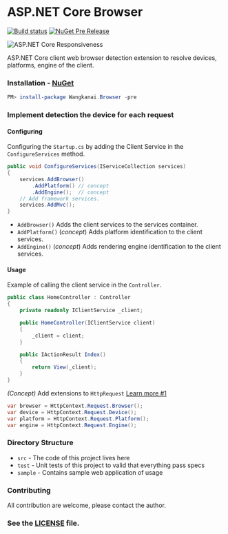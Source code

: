 # ASP.NET Core Browser

[![Build status](https://ci.appveyor.com/api/projects/status/nwke0v8dqp3xkgwr/branch/dev?svg=true)](https://ci.appveyor.com/project/wangkanai/browser/branch/dev) [![NuGet Pre Release](https://img.shields.io/nuget/vpre/Wangkanai.Browser.svg?maxAge=2592000)](https://www.nuget.org/packages/Wangkanai.Browser/)

![ASP.NET Core Responsiveness](https://raw.githubusercontent.com/wangkanai/browser/master/asset/aspnet-core-browser.png)

ASP.NET Core client web browser detection extension to resolve devices, platforms, engine of the client.

### Installation - [NuGet](https://www.nuget.org/packages/Wangkanai.Browser/)

```powershell
PM> install-package Wangkanai.Browser -pre
```

### Implement detection the device for each request

#### Configuring
Configuring the `Startup.cs` by adding the Client Service in the `ConfigureServices` method.
```csharp
public void ConfigureServices(IServiceCollection services)
{
    services.AddBrowser()
        .AddPlatform() // concept
        .AddEngine();  // concept
    // Add framework services.
    services.AddMvc();
}
```
* `AddBrowser()` Adds the client services to the services container.
* `AddPlatform()` (*concept*) Adds platform identification to the client services.
* `AddEngine()` (*concept*) Adds rendering engine identification to the client services.

#### Usage

Example of calling the client service in the `Controller`.
```csharp
public class HomeController : Controller
{
    private readonly IClientService _client;

    public HomeController(IClientService client)
    {
        _client = client;
    }

    public IActionResult Index()
    {            
        return View(_client);
    }
}
```
*(Concept)* Add extensions to `HttpRequest` [Learn more #1](/../../issues/1)
```csharp
var browser = HttpContext.Request.Browser();
var device = HttpContext.Request.Device();
var platform = HttpContext.Request.Platform();
var engine = HttpContext.Request.Engine();
```

### Directory Structure
* `src` - The code of this project lives here
* `test` - Unit tests of this project to valid that everything pass specs
* `sample` - Contains sample web application of usage

### Contributing

All contribution are welcome, please contact the author.

### See the [LICENSE](https://github.com/wangkanai/Browser/blob/master/LICENSE) file.

